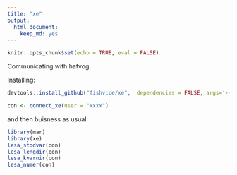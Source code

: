 ```yaml
---
title: "xe"
output: 
  html_document: 
    keep_md: yes
---
```



```r
knitr::opts_chunk$set(echo = TRUE, eval = FALSE)
```

Communicating with hafvog

Installing:


```r
devtools::install_github("fishvice/xe",  dependencies = FALSE, args='--no-multiarch')
```


```r
con <- connect_xe(user = "xxxx")
```

and then buisness as usual:


```r
library(mar)
library(xe)
lesa_stodvar(con)
lesa_lengdir(con)
lesa_kvarnir(con)
lesa_numer(con)
```





